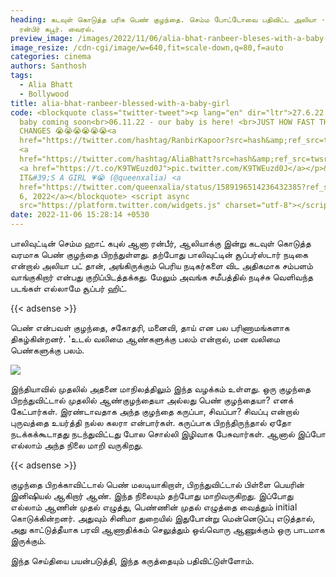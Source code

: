 ```yaml
---
heading: கடவுள் கொடுத்த பரிசு பெண் குழந்தை. செம்ம போட்டோவை பதிவிட்ட அலியா -
  ரன்பிர் கபூர். வைரல்.
preview_image: /images/2022/11/06/alia-bhat-ranbeer-bleses-with-a-baby-girl-2-.jpg
image_resize: /cdn-cgi/image/w=640,fit=scale-down,q=80,f=auto
categories: cinema
authors: Santhosh
tags:
  - Alia Bhatt
  - Bollywood
title: alia-bhat-ranbeer-blessed-with-a-baby-girl
code: <blockquote class="twitter-tweet"><p lang="en" dir="ltr">27.6.22 - our
  baby coming soon<br>06.11.22 - our baby is here! <br>JUST HOW FAST THE NIGHT
  CHANGES 😭😭😭😭😭😭<a
  href="https://twitter.com/hashtag/RanbirKapoor?src=hash&amp;ref_src=twsrc%5Etfw">#RanbirKapoor</a>
  <a
  href="https://twitter.com/hashtag/AliaBhatt?src=hash&amp;ref_src=twsrc%5Etfw">#AliaBhatt</a>
  <a href="https://t.co/K9TWEuzd0J">pic.twitter.com/K9TWEuzd0J</a></p>&mdash;
  IT&#39;S A GIRL 💗😭 (@queenxalia) <a
  href="https://twitter.com/queenxalia/status/1589196514236432385?ref_src=twsrc%5Etfw">November
  6, 2022</a></blockquote> <script async
  src="https://platform.twitter.com/widgets.js" charset="utf-8"></script>
date: 2022-11-06 15:28:14 +0530
---
```

பாலிவுட்டின் செம்ம ஹாட் கபுல் ஆனா ரன்பீர், ஆலியாக்கு இன்று கடவுள் கொடுத்த வரமாக பெண் குழந்தை பிறந்துள்ளது. தற்போது பாலிவுட்டின் சூப்பர்ஸ்டார் நடிகை என்றால் அலியா பட் தான், அங்கிருக்கும் பெரிய நடிகர்களை விட அதிகமாக சம்பளம் வாங்குகிறார் என்பது குறிப்பிடத்தக்கது. மேலும் அவங்க சமீபத்தில் நடிச்சு வெளிவந்த படங்கள் எல்லாமே சூப்பர் ஹிட்.

{{< adsense >}}

பெண் என்பவள் குழந்தை, சகோதரி, மனைவி, தாய் என பல பரிணாமங்களாக திகழ்கின்றனர். 'உடல் வலிமை ஆண்களுக்கு பலம் என்றால், மன வலிமை பெண்களுக்கு பலம்.

![](/images/2022/11/06/alia-bhat-ranbeer-bleses-with-a-baby-girl-1-.jpg)

இந்தியாவில் முதலில் அதனை மாநிலத்திலும் இந்த வழக்கம் உள்ளது. ஒரு குழந்தை பிறந்துவிட்டால் முதலில் ஆண்குழந்தையா அல்லது பெண் குழந்தையா? எனக் கேட்பார்கள். இரண்டாவதாக அந்த குழந்தை கருப்பா, சிவப்பா? சிவப்பு என்றால் புருவத்தை உயர்த்தி நல்ல கலரா என்பார்கள். கருப்பாக பிறந்திருந்தால் ஏதோ நடக்கக்கூடாதது நடந்துவிட்டது போல சொல்லி இழிவாக பேசுவார்கள். ஆனால் இப்போ எல்லாம் அந்த நிலை மாறி வருகிறது. 

{{< adsense >}}

குழந்தை பிறக்காவிட்டால் பெண் மலடியாகிறாள், பிறந்துவிட்டால் பிள்ளை பெயரின் இனிஷியல் ஆகிறார் ஆண். இந்த நிலையும் தற்போது மாறிவருகிறது. இப்போது எல்லாம் ஆணின் முதல் எழுத்து, பெண்ணின் முதல் எழுத்தை வைத்தும் initial கொடுக்கின்றனர். அதுவும் சினிமா துறையில் இதுபோன்று மென்னெடுப்பு எடுத்தால், அது காட்டுத்தீயாக பரவி ஆணாதிக்கம் செலுத்தும் ஒவ்வொரு ஆணுக்கும் ஒரு பாடமாக இருக்கும்.

இந்த செய்தியை பயன்படுத்தி, இந்த கருத்தையும் பதிவிட்டுள்ளோம்.